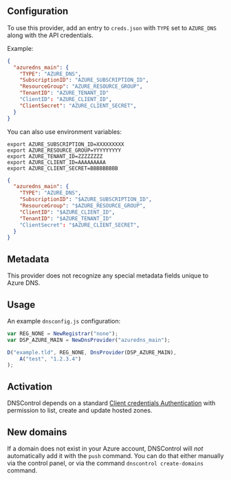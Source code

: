 ## Configuration

To use this provider, add an entry to `creds.json` with `TYPE` set to `AZURE_DNS`
along with the API credentials.

Example:

```json
{
  "azuredns_main": {
    "TYPE": "AZURE_DNS",
    "SubscriptionID": "AZURE_SUBSCRIPTION_ID",
    "ResourceGroup": "AZURE_RESOURCE_GROUP",
    "TenantID": "AZURE_TENANT_ID"
    "ClientID": "AZURE_CLIENT_ID",
    "ClientSecret": "AZURE_CLIENT_SECRET",
  }
}
```

You can also use environment variables:

```shell
export AZURE_SUBSCRIPTION_ID=XXXXXXXXX
export AZURE_RESOURCE_GROUP=YYYYYYYYY
export AZURE_TENANT_ID=ZZZZZZZZ
export AZURE_CLIENT_ID=AAAAAAAAA
export AZURE_CLIENT_SECRET=BBBBBBBBB
```

```json
{
  "azuredns_main": {
    "TYPE": "AZURE_DNS",
    "SubscriptionID": "$AZURE_SUBSCRIPTION_ID",
    "ResourceGroup": "$AZURE_RESOURCE_GROUP",
    "ClientID": "$AZURE_CLIENT_ID",
    "TenantID": "$AZURE_TENANT_ID"
    "ClientSecret": "$AZURE_CLIENT_SECRET",
  }
}
```

## Metadata
This provider does not recognize any special metadata fields unique to Azure DNS.

## Usage
An example `dnsconfig.js` configuration:

```javascript
var REG_NONE = NewRegistrar("none");
var DSP_AZURE_MAIN = NewDnsProvider("azuredns_main");

D("example.tld", REG_NONE, DnsProvider(DSP_AZURE_MAIN),
    A("test", "1.2.3.4")
);
```

## Activation
DNSControl depends on a standard [Client credentials Authentication](https://docs.microsoft.com/en-us/cli/azure/create-an-azure-service-principal-azure-cli?view=azure-cli-latest) with permission to list, create and update hosted zones.

## New domains
If a domain does not exist in your Azure account, DNSControl will *not* automatically add it with the `push` command. You can do that either manually via the control panel, or via the command `dnscontrol create-domains` command.


